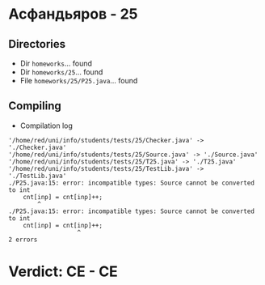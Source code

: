 # Асфандьяров - 25
## Directories
- Dir `homeworks`... found
- Dir `homeworks/25`... found
- File `homeworks/25/P25.java`... found
## Compiling
- Compilation log
```
'/home/red/uni/info/students/tests/25/Checker.java' -> './Checker.java'
'/home/red/uni/info/students/tests/25/Source.java' -> './Source.java'
'/home/red/uni/info/students/tests/25/T25.java' -> './T25.java'
'/home/red/uni/info/students/tests/25/TestLib.java' -> './TestLib.java'
./P25.java:15: error: incompatible types: Source cannot be converted to int
    cnt[inp] = cnt[inp]++;
        ^
./P25.java:15: error: incompatible types: Source cannot be converted to int
    cnt[inp] = cnt[inp]++;
                   ^
2 errors

```
# Verdict: **CE** - CE
